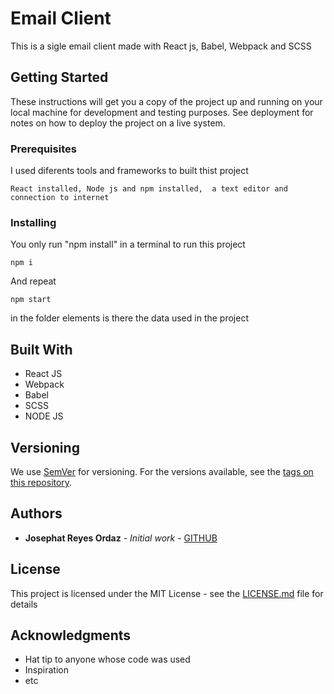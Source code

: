 # Email Client

This is a sigle email client made with React js, Babel, Webpack and SCSS

## Getting Started

These instructions will get you a copy of the project up and running on your local machine for development and testing purposes. See deployment for notes on how to deploy the project on a live system.

### Prerequisites

I used diferents tools and frameworks to built thist project

```
React installed, Node js and npm installed,  a text editor and connection to internet
```

### Installing


You only run "npm install" in a terminal to run this project 

```
npm i
```

And repeat

```
npm start
```

in the folder elements is there the data used in the project


## Built With

* React JS
* Webpack
* Babel
* SCSS
* NODE JS


## Versioning

We use [SemVer](http://semver.org/) for versioning. For the versions available, see the [tags on this repository](https://github.com/your/project/tags). 

## Authors

* **Josephat Reyes Ordaz** - *Initial work* - [GITHUB](https://github.com/josephat94)



## License

This project is licensed under the MIT License - see the [LICENSE.md](LICENSE.md) file for details

## Acknowledgments

* Hat tip to anyone whose code was used
* Inspiration
* etc



